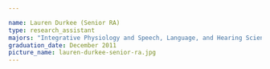 ```yaml
---

name: Lauren Durkee (Senior RA)
type: research_assistant
majors: "Integrative Physiology and Speech, Language, and Hearing Sciences"
graduation_date: December 2011
picture_name: lauren-durkee-senior-ra.jpg
---
```

    
    
